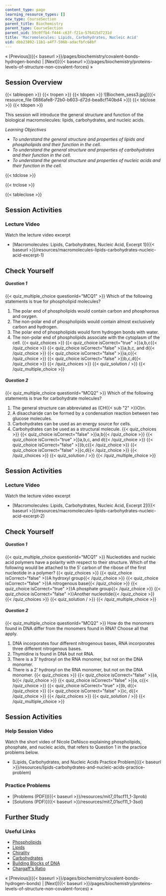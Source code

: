 ```yaml
---
content_type: page
learning_resource_types: []
ocw_type: CourseSection
parent_title: Biochemistry
parent_type: CourseSection
parent_uid: 59c0ffb4-f444-c63f-f21a-576415d7231d
title: 'Macromolecules: Lipids, Carbohydrates, Nucleic Acid'
uid: dbb23892-11b1-a4f7-596b-adacfbfc68bf
---
```


« [Previous]({{< baseurl >}}/pages/biochemistry/covalent-bonds-hydrogen-bonds) | [Next]({{< baseurl >}}/pages/biochemistry/proteins-levels-of-structure-non-covalent-forces) »

Session Overview
----------------

{{< tableopen >}}
{{< tropen >}}
{{< tdopen >}}
![Biochem_sess3.jpg]({{< resource_file 0886afe8-72b0-b603-d72d-bea8cf140bd4 >}})
{{< tdclose >}}
{{< tdopen >}}


This session will introduce the general structure and function of the biological macromolecules: lipids, carbohydrates, and nucleic acids.

_Learning Objectives_

*   _To understand the general structure and properties of lipids and phospholipids and their function in the cell._
*   _To understand the general structure and properties of carbohydrates and their function in the cell._
*   _To understand the general structure and properties of nucleic acids and their function in the cell._


{{< tdclose >}}

{{< trclose >}}

{{< tableclose >}}

Session Activities
------------------

### Lecture Video

Watch the lecture video excerpt

*   [Macromolecules: Lipids, Carbohydrates, Nucleic Acid, Excerpt 1]({{< baseurl >}}/resources/macromolecules-lipids-carbohydrates-nucleic-acid-excerpt-1)

Check Yourself
--------------

##### Question 1
 {{< quiz_multiple_choice questionId="MCQ1" >}} Which of the following statements is true for phospholipid molecules?

1.  The polar end of phospholipids would contain carbon and phosphorous and oxygen.
2.  The non-polar end of phospholipids would contain almost exclusively carbon and hydrogen.
3.  The polar end of phospholipids would form hydrogen bonds with water.
4.  The non-polar end of phospholipids associate with the cytoplasm of the cell. {{< quiz_choices >}} {{< quiz_choice isCorrect="true" >}}a,b,c{{< /quiz_choice >}} {{< quiz_choice isCorrect="false" >}}a,b,c, and d{{< /quiz_choice >}} {{< quiz_choice isCorrect="false" >}}a,c{{< /quiz_choice >}} {{< quiz_choice isCorrect="false" >}}b,c,d{{< /quiz_choice >}} {{< /quiz_choices >}} {{< quiz_solution / >}} {{< /quiz_multiple_choice >}}
##### Question 2
 {{< quiz_multiple_choice questionId="MCQ2" >}} Which of the following statements is true for carbohydrate molecules?

1.  The general structure can abbreviated as (CH{{< sub "2" >}}O)n.
2.  A disaccharide can be formed by a condensation reaction between two glucose molecules.
3.  Carbohydrates can be used as an energy source for cells.
4.  Carbohydrates can be used as a structural molecule. {{< quiz_choices >}} {{< quiz_choice isCorrect="false" >}}a,b{{< /quiz_choice >}} {{< quiz_choice isCorrect="true" >}}a,b,c, and d{{< /quiz_choice >}} {{< quiz_choice isCorrect="false" >}}b,c{{< /quiz_choice >}} {{< quiz_choice isCorrect="false" >}}c,d{{< /quiz_choice >}} {{< /quiz_choices >}} {{< quiz_solution / >}} {{< /quiz_multiple_choice >}}

Session Activities
------------------

### Lecture Video

Watch the lecture video excerpt

*   [Macromolecules: Lipids, Carbohydrates, Nucleic Acid, Excerpt 2]({{< baseurl >}}/resources/macromolecules-lipids-carbohydrates-nucleic-acid-excerpt-2)

Check Yourself
--------------

##### Question 1
 {{< quiz_multiple_choice questionId="MCQ1" >}} Nucleotides and nucleic acid polymers have a polarity with respect to their structure. Which of the following would be attached to the 5’ carbon of the ribose of the first nucleotide in a polymer? {{< quiz_choices >}} {{< quiz_choice isCorrect="false" >}}A hydroxyl group{{< /quiz_choice >}} {{< quiz_choice isCorrect="false" >}}A nitrogenous base{{< /quiz_choice >}} {{< quiz_choice isCorrect="true" >}}A phosphate group{{< /quiz_choice >}} {{< quiz_choice isCorrect="false" >}}Another nucleotide{{< /quiz_choice >}} {{< /quiz_choices >}} {{< quiz_solution / >}} {{< /quiz_multiple_choice >}}
##### Question 2
 {{< quiz_multiple_choice questionId="MCQ2" >}} How do the monomers found in DNA differ from the monomers found in RNA? Choose all that apply.

1.  DNA incorporates four different nitrogenous bases, RNA incorporates three different nitrogenous bases.
2.  Thymidine is found in DNA but not RNA.
3.  There is a 3’ hydroxyl on the RNA monomer, but not on the DNA monomer.
4.  There is a 2’ hydroxyl on the RNA monomer, but not on the DNA monomer. {{< quiz_choices >}} {{< quiz_choice isCorrect="false" >}}a, b{{< /quiz_choice >}} {{< quiz_choice isCorrect="false" >}}a, c{{< /quiz_choice >}} {{< quiz_choice isCorrect="true" >}}b, d{{< /quiz_choice >}} {{< quiz_choice isCorrect="false" >}}c, d{{< /quiz_choice >}} {{< /quiz_choices >}} {{< quiz_solution / >}} {{< /quiz_multiple_choice >}}

Session Activities
------------------

### Help Session Video

Watch the short video of Nicole DeNisco explaining phospholipids, phosphate, and nucleic acids, that refers to Question 1 in the practice problems below.

*   [Lipids, Carbohydrates, and Nucleic Acids Practice Problem]({{< baseurl >}}/resources/lipids-carbohydrates-and-nucleic-acids-practice-problem)

### Practice Problems

*   [Problems (PDF)]({{< baseurl >}}/resources/mit7_01scf11_1-3prob)
*   [Solutions (PDF)]({{< baseurl >}}/resources/mit7_01scf11_1-3sol)

Further Study
-------------

### Useful Links

*   [Phospholipids](http://www.biology-pages.info/P/Phospholipids.html)
*   [Lipids](https://www.youtube.com/watch?v=VGHD9e3yRIU)
*   [Chirality](http://www.nobelprize.org/nobel_prizes/chemistry/laureates/2001/illpres/game.html)
*   [Carbohydrates](http://www.biology-pages.info/C/Carbohydrates.html)
*   [Building Blocks of DNA](https://www.biointeractive.org/classroom-resources/building-blocks-dna)
*   [Chargaff's Ratio](https://www.biointeractive.org/classroom-resources/chargaffs-ratio)

« [Previous]({{< baseurl >}}/pages/biochemistry/covalent-bonds-hydrogen-bonds) | [Next]({{< baseurl >}}/pages/biochemistry/proteins-levels-of-structure-non-covalent-forces) »